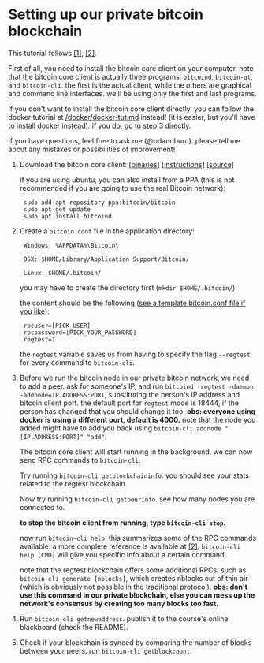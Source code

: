 # Setting up our private bitcoin blockchain

This tutorial follows [[1]](https://bitcoin.org/en/developer-examples),
[[2]](https://bitcoin.org/en/developer-reference).

First of all, you need to install the bitcoin core client on your
computer. note that the bitcoin core client is actually three
programs: `bitcoind`, `bitcoin-qt`, and `bitcoin-cli`. the first is
the actual client, while the others are graphical and command line
interfaces. we'll be using only the first and last programs.

If you don't want to install the bitcoin core client directly, you can
follow the docker tutorial at [/docker/docker-tut.md](/docker/docker-tut.md) instead!  (it is
easier, but you'll have to
install [docker](https://www.docker.com/what-container) instead). if
you do, go to step 3 directly.

If you have questions, feel free to ask me (@odanoburu). please tell
me about any mistakes or possibilities of improvement!
   
1. Download the bitcoin core client:
   [[binaries]](https://bitcoin.org/en/download "bitcoin core download
   page") [[instructions]](https://bitcoin.org/en/full-node#linux-instructions) 
   [[source]](https://github.com/bitcoin/bitcoin)

	if you are using ubuntu, you can also install from a PPA (this is
   not recommended if you are going to use the real Bitcoin network):

        sudo add-apt-repository ppa:bitcoin/bitcoin
        sudo apt-get update
		sudo apt install bitcoind

2. Create a `bitcoin.conf` file in the application directory:

        Windows: %APPDATA%\Bitcoin\
                
        OSX: $HOME/Library/Application Support/Bitcoin/
                
        Linux: $HOME/.bitcoin/
	
	you may have to create the directory first (`mkdir
    $HOME/.bitcoin/`).

	the content should be the following
([see a template bitcoin.conf file if you like](https://github.com/bitcoin/bitcoin/blob/master/contrib/debian/examples/bitcoin.conf)):

		rpcuser=[PICK_USER]
		rpcpassword=[PICK_YOUR_PASSWORD]
		regtest=1

	the `regtest` variable saves us from having to specify the flag
`--regtest` for every command to `bitcoin-cli`.

3. Before we run the bitcoin node in our private bitcoin network, we
need to add a peer. ask for someone's IP, and run `bitcoind -regtest
-daemon -addnode=IP.ADDRESS:PORT`, substituting the person's IP
address and bitcoin client port. the default port for `regtest` mode
is 18444, if the person has changed that you should change it
too. **obs: everyone using docker is using a different port, default
is 4000.** note that the node you added might have to add you back
using `bitcoin-cli addnode "[IP.ADDRESS:PORT]" "add"`.

	The bitcoin core client will start running in the background.  we
	can now send RPC commands to `bitcoin-cli`.

	Try running `bitcoin-cli getblockchaininfo`. you should see your
	stats related to the regtest blockchain.
	
	Now try running `bitcoin-cli getpeerinfo`. see how many nodes you
    are connected to.

	**to stop the bitcoin client from running, type `bitcoin-cli
    stop`.**

	now run `bitcoin-cli help`. this summarizes some of the RPC
	commands available. a more complete reference is available at
	[[2]](https://bitcoin.org/en/developer-reference). `bitcoin-cli
	help [CMD]` will give you specific info about a certain command;

	note that the regtest blockchain offers some additional RPCs, such
	as `bitcoin-cli generate [nblocks]`, which creates nblocks out of
	thin air (which is obviously not possible in the traditional
	protocol). **obs: don't use this command in our private
	blockchain, else you can mess up the network's consensus by
	creating too many blocks too fast.**

4. Run `bitcoin-cli getnewaddress`. publish it to the course's online
   blackboard (check the README).

5. Check if your blockchain is synced by comparing the number of
   blocks between your peers. run `bitcoin-cli getblockcount`.
